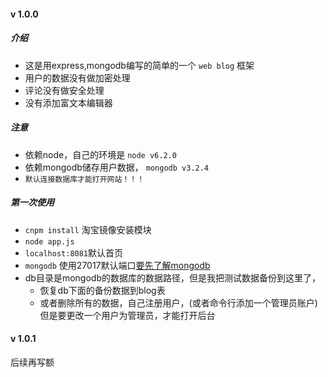 ﻿#### v 1.0.0

##### 介绍
* 这是用express,mongodb编写的简单的一个 `web blog` 框架
* 用户的数据没有做加密处理
* 评论没有做安全处理
* 没有添加富文本编辑器

##### 注意
* 依赖node，自己的环境是 `node v6.2.0`
* 依赖mongodb储存用户数据， `mongodb v3.2.4`
* `默认连接数据库才能打开网站！！！`

##### 第一次使用
* `cnpm install` 淘宝镜像安装模块
* `node app.js`
* `localhost:8081`默认首页
* `mongodb` 使用27017默认端口[要先了解mongodb]()
* db目录是mongodb的数据库的数据路径，但是我把测试数据备份到这里了，
	* 恢复db下面的备份数据到blog表
	* 或者删除所有的数据，自己注册用户，(或者命令行添加一个管理员账户)但是要更改一个用户为管理员，才能打开后台

#### v 1.0.1
后续再写额